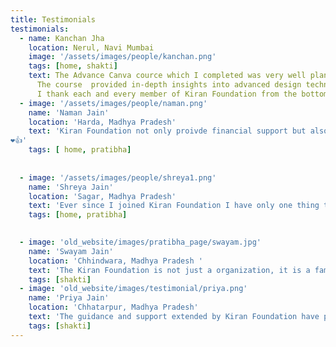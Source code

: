 ```yaml
---
title: Testimonials
testimonials:
  - name: Kanchan Jha
    location: Nerul, Navi Mumbai
    image: '/assets/images/people/kanchan.png'
    tags: [home, shakti]
    text: The Advance Canva cource which I completed was very well planned, it exceeded our expectations. 
      The course  provided in-depth insights into advanced design techniques and features. The concise modules and practical exercises made learning a breeze. I now feel equipped to create professional designs with confidence. Trainers Shreya and Keshu were very clear in explaining the topic and helped us with the all our doubts. Highly recommended!
      I thank each and every member of Kiran Foundation from the bottom of my heart. 🙏
  - image: '/assets/images/people/naman.png'
    name: 'Naman Jain'
    location: 'Harda, Madhya Pradesh'
    text: 'Kiran Foundation not only proivde financial support but also provide proper mentorship and guidence. Guided by experienced members who are not just advisors but genuine mentors, Kiran Foundation offers a roadmap to success carved from their own journeys. The unique quality of fostering a sense of familial camaraderie is what sets it apart Kiran Foundation from other scholarship schemes.
❤️👍'
    tags: [ home, pratibha] 
    
  
  - image: '/assets/images/people/shreya1.png'
    name: 'Shreya Jain'
    location: 'Sagar, Madhya Pradesh'
    text: 'Ever since I joined Kiran Foundation I have only one thing to say, that KIRAN FOUNDATION is not just an organization; it is a close-knit family. It not only extends financial assistance but also provides invaluable emotional support.'
    tags: [home, pratibha]

  
  - image: 'old_website/images/pratibha_page/swayam.jpg'
    name: 'Swayam Jain'
    location: 'Chhindwara, Madhya Pradesh '
    text: 'The Kiran Foundation is not just a organization, it is a family. Beyond the significant financial support, we also receive mentorship and emotional support. We have regular career guidance sessions and advice on study planning. Kiran Foundation helps every capable student achieve their full potential. '
    tags: [shakti]
  - image: 'old_website/images/testimonial/priya.png'
    name: 'Priya Jain'
    location: 'Chhatarpur, Madhya Pradesh'
    text: 'The guidance and support extended by Kiran Foundation have proven to be immensely valuable and remarkably practical. I attended Essential Financial Skills and Everyday Law for Women courses. Both courses were well planned. The courses have increase my self confidence and I empowered me to take everyday decisions with clarity. Thank you so much for everything. '
    tags: [shakti]
---
```

